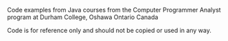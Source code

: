 Code examples from Java courses from the Computer Programmer Analyst program at Durham College, Oshawa Ontario Canada

Code is for reference only and should not be copied or used in any way.

